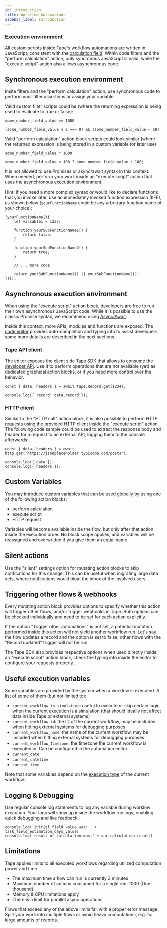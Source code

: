 ```yaml
---
id: introduction
title: Workflow Automations
sidebar_label: Introduction
---
```


### Execution environment

All custom scripts inside Tape's workflow automations are written in JavaScript, consistent with the [calculation field](/docs/calculation/introduction). Within code filters and the "perform calculation" action, only syncronous JavaScript is valid, while the "execute script" action also allows asynchronous code.

## Synchronous execution environment

Insite filters and the "perform calculation" action, use synchronous code to perform your filter assertions or assign your variable.

Valid custom filter scripts could be (where the returning expression is being used to evaluate to true or false):

```
some_number_field_value >= 1000
```

```
(some_number_field_value % 2 === 0) && (some_number_field_value < 50)
```

Valid "perform calculation" action block scripts could look similar (where the returned expression is being stored in a custom variable for later use)

```
some_number_field_value * 1000
```

```
some_number_field_value < 100 ? some_number_field_value : 100;
```

It is not allowed to use Promises or async/await syntax in this context. When needed, perform your work inside an "execute script" action that uses the asynchronous execution environment.

Hint: If you need a more complex syntax or would like to declare functions that you invoke later, use an immediately invoked function expression (IIFE), as shown below (`yourFunctionName` could be any arbritrary function name of your choice):

```
(yourFunctionName(){
    let variable1 = 1337;

    function yourSubFunctionName1() {
        return false;
    }

    function yourSubFunctionName2() {
        return true;
    }

    // ... more code

    return yourSubFunctionName1() || yourSubFunctionName2();
})();
```

## Asynchronous execution environment

When using the "execute script" action block, developers are free to run their own asynchronous JavaScript code. While it is possible to use the classic Promise syntax, we recommend using [Async/Await](https://nodejs.dev/learn/modern-asynchronous-javascript-with-async-and-await).

Inside this context, more APIs, modules and functions are exposed. The [code editor](/docs/automations/code-editor) provides auto-completion and typing info to assist developers, some more details are described in the next sections.

### Tape API client

The editor exposes the client side Tape SDK that allows to consume the [developer API](/docs/api/introduction). Use it to perform operations that are not available (yet) as dedicated graphical action blocks, or if you need more control over the behavior.

```
const { data, headers } = await tape.Record.get(1234);

console.log({ record: data.record });
```

### HTTP client

Similar to the "HTTP call" action block, it is also possible to perform HTTP requests using the provided HTTP client inside the "execute script" action.
The following code sample could be used to extract the response body and header for a request to an external API, logging them to the console afterwards:

```
const { data, headers } = await http.get('https://jsonplaceholder.typicode.com/posts');

console.log({ data });
console.log({ headers });
```

## Custom Variables

You may introduce custom variables that can be used globally by using one of the following action blocks:

- perform calculation
- execute script
- HTTP request

Variables will become available inside the flow, but only after that action inside the execution order. No block scope applies, and variables will be reassigned and overwritten if you give them an equal name.

## Silent actions

Use the "silent" settings option for mutating action blocks to skip notifications for this change. This can be useful when migrating large data sets, where notifications would bloat the inbox of the involved users.

## Triggering other flows & webhooks

Every mutating action block provides options to specify whether this action will trigger other flows, and/or trigger webhooks in Tape. Both options can be checked individually and need to be set for each action explicitly.

If the option "Trigger other automations" is not set, a potential mutation performed inside this action will not yield another workflow run. Let's say the flow updates a record and the option is set to false, other flows with the "Record updated" trigger will not be run.

The Tape SDK also provides respective options when used directly inside an "execute script" action block, check the typing info inside the editor to configure your requests properly.

## Useful execution variables

Some variables are provided by the system when a worklow is executed. A list of some of them (but not limited to):

- `current_workflow_is_simulation`: useful to execute or skip certain logic when the current execution is a simulation (that should ideally not affect data inside Tape or external systems)
- `current_workflow_id`: the ID of the current workflow, may be included when hitting external systems for debugging purposes
- `current_workflow_name`: the name of the current workflow, may be included when hitting external systems for debugging purposes
- `current_workflow_timezone`: the timezone the current workflow is executed in. Can be configured in the automation editor.
- `current_date`
- `current_datetime`
- `current_time`

Note that some variables depend on the [execution type](/docs/automations/execution-types) of the current workflow.

## Logging & Debugging

Use regular console log statements to log any variable during worklow execution. Your logs will show up inside the workflow run logs, enabling quick debugging and live feedback.

```
console.log('initial field value was: ' + task_field_estimation_days_value)
console.log('result of calculation was:' + var_calculation_result)
```

## Limitations

Tape applies limits to all executed workflows regarding utilized computation power and time.

- The maximum time a flow can run is currently 3 minutes
- Maximum number of actions consumed for a single run: 1000 (One thousand)
- Memory & CPU limitations apply
- There is a limit for parallel async operations

Flows that exceed any of the above limits fail with a proper error message. Split your work into multiple flows or avoid heavy computations, e.g. for large amounts of records.
